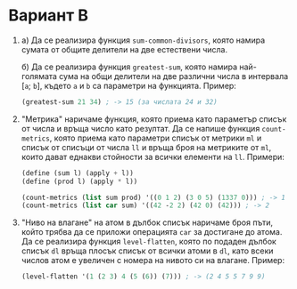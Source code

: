 Вариант В
=========
1. а) Да се реализира функция `sum-common-divisors`, която намира сумата от
   общите делители на две естествени числа.

   б) Да се реализира функция `greatest-sum`, която намира най-голямата сума на
   общи делители на две различни числа в интервала [`a`; `b`], където `a` и `b`
   са параметри на функцията. Пример:

   ```scheme
   (greatest-sum 21 34) ; -> 15 (за числата 24 и 32)
   ```

2. "Метрика" наричаме функция, която приема като параметър списък от числа и
връща число като резултат. Да се напише функция `count-metrics`, която приема
като параметри списък от метрики `ml` и списък от списъци от числа `ll` и връща
броя на метриките от `ml`, които дават еднакви стойности за всички елементи на
`ll`. Примери:

   ```scheme
   (define (sum l) (apply + l))
   (define (prod l) (apply * l))

   (count-metrics (list sum prod) '((0 1 2) (3 0 5) (1337 0))) ; -> 1
   (count-metrics (list car sum) '((42 -2 2) (42 0) (42))) ; -> 2
   ```

3. "Ниво на влагане" на атом в дълбок списък наричаме броя пъти, който трябва да
се приложи операцията `car` за достигане до атома. Да се реализира функция
`level-flatten`, която по подаден дълбок списък `dl` връща плосък списък от
всички атоми в `dl`, като всеки числов атом е увеличен с номера на нивото си на
влагане. Пример:

   ```scheme
   (level-flatten '(1 (2 3) 4 (5 (6)) (7))) ; -> (2 4 5 5 7 9 9)
   ```
